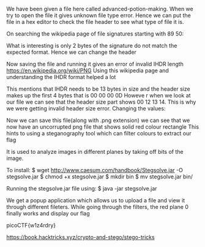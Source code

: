 We have been given a file here called advanced-potion-making. When we try to open the file it gives unknown file type error. Hence we can put the file in a hex editor to check the file header to see what type of file it is. 

On searching the wikipedia page of file signatures starting with 89 50:

What is interesting is only 2 bytes of the signature do not match the expected format. Hence we can change the header

Now saving the file and running it gives an error of invalid IHDR length
https://en.wikipedia.org/wiki/PNG
Using this wikipedia page and understanding the IHDR format helped a lot

This mentions that IHDR needs to be 13 bytes in size and the header size makes up the first 4 bytes that is 00 00 00 0D
Howeve r when we look at our file we can see that the header size part shows 
00 12 13 14. This is why we were getting invalid header size error. Changing the values:

Now we can save this file(along with .png extension) we can see that we now have an uncorrupted png file that shows solid red colour rectangle
This hints to using a steganography tool which can filter colours to extract our flag




It is used to analyze images in different planes by taking off bits of the image.

To install:
$ wget http://www.caesum.com/handbook/Stegsolve.jar -O stegsolve.jar
$ chmod +x stegsolve.jar
$ mkdir bin
$ mv stegsolve.jar bin/

Running the stegsolve.jar file using:
$ java -jar stegsolve.jar

We get a popup application which allows us to upload a file and view it through different fileters. While going through the filters, the red plane 0 finally works and display our flag

picoCTF{w1z4rdry}

https://book.hacktricks.xyz/crypto-and-stego/stego-tricks
